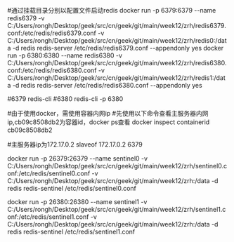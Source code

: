 #通过挂载目录分别以配置文件启动redis
docker run -p 6379:6379 --name redis6379 -v C:/Users/rongh/Desktop/geek/src/cn/geek/git/main/week12/zrh/redis6379.conf:/etc/redis/redis6379.conf -v C:/Users/rongh/Desktop/geek/src/cn/geek/git/main/week12/zrh/redis0:/data -d redis redis-server /etc/redis/redis6379.conf --appendonly yes
docker run -p 6380:6380 --name redis6380 -v C:/Users/rongh/Desktop/geek/src/cn/geek/git/main/week12/zrh/redis6380.conf:/etc/redis/redis6380.conf -v C:/Users/rongh/Desktop/geek/src/cn/geek/git/main/week12/zrh/redis1:/data -d redis redis-server /etc/redis/redis6380.conf --appendonly yes

#6379
redis-cli
#6380
redis-cli -p 6380

#由于使用docker，需使用容器内网ip 
#先使用以下命令查看主服务器内网ip,cb09c8508db2为容器id，docker ps查看
docker inspect containerid cb09c8508db2

#主服务器ip为172.17.0.2
slaveof 172.17.0.2 6379

docker run -p 26379:26379 --name sentinel0 -v C:/Users/rongh/Desktop/geek/src/cn/geek/git/main/week12/zrh/sentinel0.conf:/etc/redis/sentinel0.conf -v C:/Users/rongh/Desktop/geek/src/cn/geek/git/main/week12/zrh:/data -d redis redis-sentinel /etc/redis/sentinel0.conf

docker run -p 26380:26380 --name sentinel1 -v C:/Users/rongh/Desktop/geek/src/cn/geek/git/main/week12/zrh/sentinel1.conf:/etc/redis/sentinel1.conf -v C:/Users/rongh/Desktop/geek/src/cn/geek/git/main/week12/zrh:/data -d redis redis-sentinel /etc/redis/sentinel1.conf


